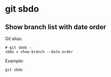 # git sbdo

## Show branch list with date order

Git alias:

```git
# git sbdo - 
sbdo = show-branch --date-order
```

Example:

```shell
git sbdo
```
